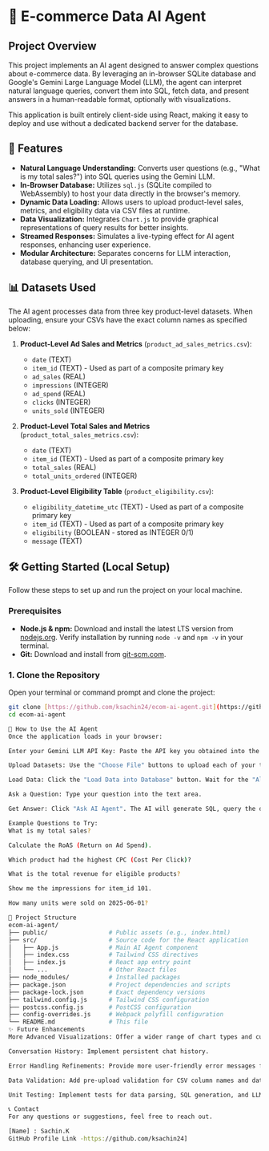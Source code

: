 # 🤖 E-commerce Data AI Agent

## Project Overview

This project implements an AI agent designed to answer complex questions about e-commerce data. By leveraging an in-browser SQLite database and Google's Gemini Large Language Model (LLM), the agent can interpret natural language queries, convert them into SQL, fetch data, and present answers in a human-readable format, optionally with visualizations.

This application is built entirely client-side using React, making it easy to deploy and use without a dedicated backend server for the database.

## 🌟 Features

* **Natural Language Understanding:** Converts user questions (e.g., "What is my total sales?") into SQL queries using the Gemini LLM.
* **In-Browser Database:** Utilizes `sql.js` (SQLite compiled to WebAssembly) to host your data directly in the browser's memory.
* **Dynamic Data Loading:** Allows users to upload product-level sales, metrics, and eligibility data via CSV files at runtime.
* **Data Visualization:** Integrates `Chart.js` to provide graphical representations of query results for better insights.
* **Streamed Responses:** Simulates a live-typing effect for AI agent responses, enhancing user experience.
* **Modular Architecture:** Separates concerns for LLM interaction, database querying, and UI presentation.


## 📊 Datasets Used

The AI agent processes data from three key product-level datasets. When uploading, ensure your CSVs have the exact column names as specified below:

1.  **Product-Level Ad Sales and Metrics** (`product_ad_sales_metrics.csv`):
    * `date` (TEXT)
    * `item_id` (TEXT) - Used as part of a composite primary key
    * `ad_sales` (REAL)
    * `impressions` (INTEGER)
    * `ad_spend` (REAL)
    * `clicks` (INTEGER)
    * `units_sold` (INTEGER)

2.  **Product-Level Total Sales and Metrics** (`product_total_sales_metrics.csv`):
    * `date` (TEXT)
    * `item_id` (TEXT) - Used as part of a composite primary key
    * `total_sales` (REAL)
    * `total_units_ordered` (INTEGER)

3.  **Product-Level Eligibility Table** (`product_eligibility.csv`):
    * `eligibility_datetime_utc` (TEXT) - Used as part of a composite primary key
    * `item_id` (TEXT) - Used as part of a composite primary key
    * `eligibility` (BOOLEAN - stored as INTEGER 0/1)
    * `message` (TEXT)

## 🛠️ Getting Started (Local Setup)

Follow these steps to set up and run the project on your local machine.

### Prerequisites

* **Node.js & npm:** Download and install the latest LTS version from [nodejs.org](https://nodejs.org/). Verify installation by running `node -v` and `npm -v` in your terminal.
* **Git:** Download and install from [git-scm.com](https://git-scm.com/downloads).

### 1. Clone the Repository

Open your terminal or command prompt and clone the project:

```bash
git clone [https://github.com/ksachin24/ecom-ai-agent.git](https://github.com/ksachin24/ecom-ai-agent.git)
cd ecom-ai-agent

🤝 How to Use the AI Agent
Once the application loads in your browser:

Enter your Gemini LLM API Key: Paste the API key you obtained into the designated input field.

Upload Datasets: Use the "Choose File" buttons to upload each of your three prepared CSV files.

Load Data: Click the "Load Data into Database" button. Wait for the "All data loaded successfully!" message.

Ask a Question: Type your question into the text area.

Get Answer: Click "Ask AI Agent". The AI will generate SQL, query the data, and provide a human-readable answer (with a live-typing effect) and, if applicable, a visualization.

Example Questions to Try:
What is my total sales?

Calculate the RoAS (Return on Ad Spend).

Which product had the highest CPC (Cost Per Click)?

What is the total revenue for eligible products?

Show me the impressions for item_id 101.

How many units were sold on 2025-06-01?

📂 Project Structure
ecom-ai-agent/
├── public/                 # Public assets (e.g., index.html)
├── src/                    # Source code for the React application
│   ├── App.js              # Main AI Agent component
│   ├── index.css           # Tailwind CSS directives
│   ├── index.js            # React app entry point
│   └── ...                 # Other React files
├── node_modules/           # Installed packages
├── package.json            # Project dependencies and scripts
├── package-lock.json       # Exact dependency versions
├── tailwind.config.js      # Tailwind CSS configuration
├── postcss.config.js       # PostCSS configuration
├── config-overrides.js     # Webpack polyfill configuration
└── README.md               # This file
✨ Future Enhancements
More Advanced Visualizations: Offer a wider range of chart types and customization options.

Conversation History: Implement persistent chat history.

Error Handling Refinements: Provide more user-friendly error messages for specific database/LLM issues.

Data Validation: Add pre-upload validation for CSV column names and data types.

Unit Testing: Implement tests for data parsing, SQL generation, and LLM integration.

📞 Contact
For any questions or suggestions, feel free to reach out.

[Name] : Sachin.K
GitHub Profile Link -https://github.com/ksachin24]
